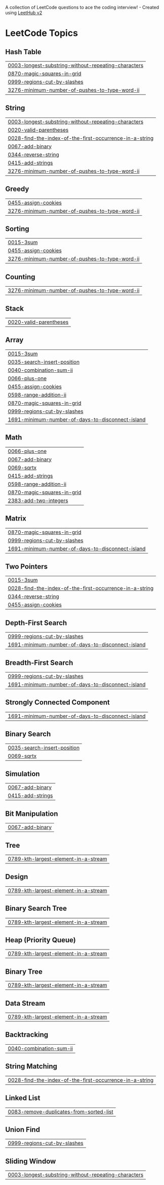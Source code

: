 A collection of LeetCode questions to ace the coding interview! - Created using [LeetHub v2](https://github.com/arunbhardwaj/LeetHub-2.0)
<!---LeetCode Topics Start-->
# LeetCode Topics
## Hash Table
|  |
| ------- |
| [0003-longest-substring-without-repeating-characters](https://github.com/mp1808/Leetcode/tree/master/0003-longest-substring-without-repeating-characters) |
| [0870-magic-squares-in-grid](https://github.com/mp1808/Leetcode/tree/master/0870-magic-squares-in-grid) |
| [0999-regions-cut-by-slashes](https://github.com/mp1808/Leetcode/tree/master/0999-regions-cut-by-slashes) |
| [3276-minimum-number-of-pushes-to-type-word-ii](https://github.com/mp1808/Leetcode/tree/master/3276-minimum-number-of-pushes-to-type-word-ii) |
## String
|  |
| ------- |
| [0003-longest-substring-without-repeating-characters](https://github.com/mp1808/Leetcode/tree/master/0003-longest-substring-without-repeating-characters) |
| [0020-valid-parentheses](https://github.com/mp1808/Leetcode/tree/master/0020-valid-parentheses) |
| [0028-find-the-index-of-the-first-occurrence-in-a-string](https://github.com/mp1808/Leetcode/tree/master/0028-find-the-index-of-the-first-occurrence-in-a-string) |
| [0067-add-binary](https://github.com/mp1808/Leetcode/tree/master/0067-add-binary) |
| [0344-reverse-string](https://github.com/mp1808/Leetcode/tree/master/0344-reverse-string) |
| [0415-add-strings](https://github.com/mp1808/Leetcode/tree/master/0415-add-strings) |
| [3276-minimum-number-of-pushes-to-type-word-ii](https://github.com/mp1808/Leetcode/tree/master/3276-minimum-number-of-pushes-to-type-word-ii) |
## Greedy
|  |
| ------- |
| [0455-assign-cookies](https://github.com/mp1808/Leetcode/tree/master/0455-assign-cookies) |
| [3276-minimum-number-of-pushes-to-type-word-ii](https://github.com/mp1808/Leetcode/tree/master/3276-minimum-number-of-pushes-to-type-word-ii) |
## Sorting
|  |
| ------- |
| [0015-3sum](https://github.com/mp1808/Leetcode/tree/master/0015-3sum) |
| [0455-assign-cookies](https://github.com/mp1808/Leetcode/tree/master/0455-assign-cookies) |
| [3276-minimum-number-of-pushes-to-type-word-ii](https://github.com/mp1808/Leetcode/tree/master/3276-minimum-number-of-pushes-to-type-word-ii) |
## Counting
|  |
| ------- |
| [3276-minimum-number-of-pushes-to-type-word-ii](https://github.com/mp1808/Leetcode/tree/master/3276-minimum-number-of-pushes-to-type-word-ii) |
## Stack
|  |
| ------- |
| [0020-valid-parentheses](https://github.com/mp1808/Leetcode/tree/master/0020-valid-parentheses) |
## Array
|  |
| ------- |
| [0015-3sum](https://github.com/mp1808/Leetcode/tree/master/0015-3sum) |
| [0035-search-insert-position](https://github.com/mp1808/Leetcode/tree/master/0035-search-insert-position) |
| [0040-combination-sum-ii](https://github.com/mp1808/Leetcode/tree/master/0040-combination-sum-ii) |
| [0066-plus-one](https://github.com/mp1808/Leetcode/tree/master/0066-plus-one) |
| [0455-assign-cookies](https://github.com/mp1808/Leetcode/tree/master/0455-assign-cookies) |
| [0598-range-addition-ii](https://github.com/mp1808/Leetcode/tree/master/0598-range-addition-ii) |
| [0870-magic-squares-in-grid](https://github.com/mp1808/Leetcode/tree/master/0870-magic-squares-in-grid) |
| [0999-regions-cut-by-slashes](https://github.com/mp1808/Leetcode/tree/master/0999-regions-cut-by-slashes) |
| [1691-minimum-number-of-days-to-disconnect-island](https://github.com/mp1808/Leetcode/tree/master/1691-minimum-number-of-days-to-disconnect-island) |
## Math
|  |
| ------- |
| [0066-plus-one](https://github.com/mp1808/Leetcode/tree/master/0066-plus-one) |
| [0067-add-binary](https://github.com/mp1808/Leetcode/tree/master/0067-add-binary) |
| [0069-sqrtx](https://github.com/mp1808/Leetcode/tree/master/0069-sqrtx) |
| [0415-add-strings](https://github.com/mp1808/Leetcode/tree/master/0415-add-strings) |
| [0598-range-addition-ii](https://github.com/mp1808/Leetcode/tree/master/0598-range-addition-ii) |
| [0870-magic-squares-in-grid](https://github.com/mp1808/Leetcode/tree/master/0870-magic-squares-in-grid) |
| [2383-add-two-integers](https://github.com/mp1808/Leetcode/tree/master/2383-add-two-integers) |
## Matrix
|  |
| ------- |
| [0870-magic-squares-in-grid](https://github.com/mp1808/Leetcode/tree/master/0870-magic-squares-in-grid) |
| [0999-regions-cut-by-slashes](https://github.com/mp1808/Leetcode/tree/master/0999-regions-cut-by-slashes) |
| [1691-minimum-number-of-days-to-disconnect-island](https://github.com/mp1808/Leetcode/tree/master/1691-minimum-number-of-days-to-disconnect-island) |
## Two Pointers
|  |
| ------- |
| [0015-3sum](https://github.com/mp1808/Leetcode/tree/master/0015-3sum) |
| [0028-find-the-index-of-the-first-occurrence-in-a-string](https://github.com/mp1808/Leetcode/tree/master/0028-find-the-index-of-the-first-occurrence-in-a-string) |
| [0344-reverse-string](https://github.com/mp1808/Leetcode/tree/master/0344-reverse-string) |
| [0455-assign-cookies](https://github.com/mp1808/Leetcode/tree/master/0455-assign-cookies) |
## Depth-First Search
|  |
| ------- |
| [0999-regions-cut-by-slashes](https://github.com/mp1808/Leetcode/tree/master/0999-regions-cut-by-slashes) |
| [1691-minimum-number-of-days-to-disconnect-island](https://github.com/mp1808/Leetcode/tree/master/1691-minimum-number-of-days-to-disconnect-island) |
## Breadth-First Search
|  |
| ------- |
| [0999-regions-cut-by-slashes](https://github.com/mp1808/Leetcode/tree/master/0999-regions-cut-by-slashes) |
| [1691-minimum-number-of-days-to-disconnect-island](https://github.com/mp1808/Leetcode/tree/master/1691-minimum-number-of-days-to-disconnect-island) |
## Strongly Connected Component
|  |
| ------- |
| [1691-minimum-number-of-days-to-disconnect-island](https://github.com/mp1808/Leetcode/tree/master/1691-minimum-number-of-days-to-disconnect-island) |
## Binary Search
|  |
| ------- |
| [0035-search-insert-position](https://github.com/mp1808/Leetcode/tree/master/0035-search-insert-position) |
| [0069-sqrtx](https://github.com/mp1808/Leetcode/tree/master/0069-sqrtx) |
## Simulation
|  |
| ------- |
| [0067-add-binary](https://github.com/mp1808/Leetcode/tree/master/0067-add-binary) |
| [0415-add-strings](https://github.com/mp1808/Leetcode/tree/master/0415-add-strings) |
## Bit Manipulation
|  |
| ------- |
| [0067-add-binary](https://github.com/mp1808/Leetcode/tree/master/0067-add-binary) |
## Tree
|  |
| ------- |
| [0789-kth-largest-element-in-a-stream](https://github.com/mp1808/Leetcode/tree/master/0789-kth-largest-element-in-a-stream) |
## Design
|  |
| ------- |
| [0789-kth-largest-element-in-a-stream](https://github.com/mp1808/Leetcode/tree/master/0789-kth-largest-element-in-a-stream) |
## Binary Search Tree
|  |
| ------- |
| [0789-kth-largest-element-in-a-stream](https://github.com/mp1808/Leetcode/tree/master/0789-kth-largest-element-in-a-stream) |
## Heap (Priority Queue)
|  |
| ------- |
| [0789-kth-largest-element-in-a-stream](https://github.com/mp1808/Leetcode/tree/master/0789-kth-largest-element-in-a-stream) |
## Binary Tree
|  |
| ------- |
| [0789-kth-largest-element-in-a-stream](https://github.com/mp1808/Leetcode/tree/master/0789-kth-largest-element-in-a-stream) |
## Data Stream
|  |
| ------- |
| [0789-kth-largest-element-in-a-stream](https://github.com/mp1808/Leetcode/tree/master/0789-kth-largest-element-in-a-stream) |
## Backtracking
|  |
| ------- |
| [0040-combination-sum-ii](https://github.com/mp1808/Leetcode/tree/master/0040-combination-sum-ii) |
## String Matching
|  |
| ------- |
| [0028-find-the-index-of-the-first-occurrence-in-a-string](https://github.com/mp1808/Leetcode/tree/master/0028-find-the-index-of-the-first-occurrence-in-a-string) |
## Linked List
|  |
| ------- |
| [0083-remove-duplicates-from-sorted-list](https://github.com/mp1808/Leetcode/tree/master/0083-remove-duplicates-from-sorted-list) |
## Union Find
|  |
| ------- |
| [0999-regions-cut-by-slashes](https://github.com/mp1808/Leetcode/tree/master/0999-regions-cut-by-slashes) |
## Sliding Window
|  |
| ------- |
| [0003-longest-substring-without-repeating-characters](https://github.com/mp1808/Leetcode/tree/master/0003-longest-substring-without-repeating-characters) |
<!---LeetCode Topics End-->